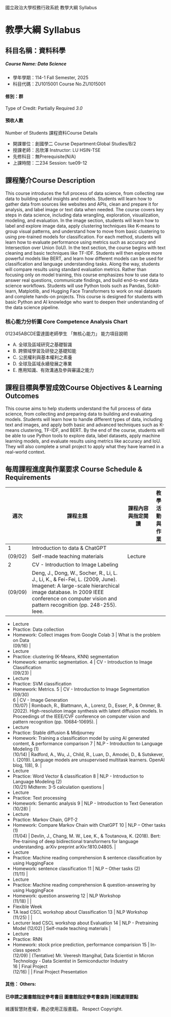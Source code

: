 國立政治大學校務行政系統 教學大綱 Syllabus
# 教學大綱 Syllabus
##  科目名稱：資料科學
#####  Course Name: Data Science
  * 學年學期：114-1 Fall Semester, 2025 
  * 科目代碼：ZU1015001 Course No.ZU1015001
#### 修別：群
Type of Credit: Partially Required 
_3.0_
#### 預收人數
Number of Students
課程資料Course Details
  * 開課單位：創國學二 Course Department:Global Studies/B/2 
  * 授課老師：呂欣澤 Instructor: LU HSIN-TSE 
  * 先修科目：無Prerequisite(N/A)
  * 上課時間：二234 Session: tue09-12
##  課程簡介Course Description
This course introduces the full process of data science, from collecting raw data to building useful insights and models. Students will learn how to gather data from sources like websites and APIs, clean and prepare it for analysis, and label image or text data when needed. The course covers key steps in data science, including data wrangling, exploration, visualization, modeling, and evaluation.
In the image section, students will learn how to label and explore image data, apply clustering techniques like K-means to group visual patterns, and understand how to move from basic clustering to using pre-trained models for classification. For each method, students will learn how to evaluate performance using metrics such as accuracy and Intersection over Union (IoU).
In the text section, the course begins with text cleaning and basic techniques like TF-IDF. Students will then explore more powerful models like BERT, and learn how different models can be used for classification and language understanding tasks. Along the way, students will compare results using standard evaluation metrics.
Rather than focusing only on model training, this course emphasizes how to use data to answer real questions, communicate findings, and build end-to-end data science workflows. Students will use Python tools such as Pandas, Scikit-learn, Matplotlib, and Hugging Face Transformers to work on real datasets and complete hands-on projects.
This course is designed for students with basic Python and AI knowledge who want to deepen their understanding of the data science pipeline.
###  核心能力分析圖 Core Competence Analysis Chart
012345ABCDE雷達圖老師學生
「無核心能力」 
能力項目說明
  * A. 全球及區域研究之基礎智識
  * B. 跨領域學習及研發之基礎知能
  * C. 公民權利與基本權利之素養
  * D. 全球及區域永續發展之專業
  * E. 應用知識、有效溝通及參與審議之能力
##  課程目標與學習成效Course Objectives & Learning Outcomes 
This course aims to help students understand the full process of data science, from collecting and preparing data to building and evaluating models. Students will learn how to handle different types of data, including text and images, and apply both basic and advanced techniques such as K-means clustering, TF-IDF, and BERT. By the end of the course, students will be able to use Python tools to explore data, label datasets, apply machine learning models, and evaluate results using metrics like accuracy and IoU. They will also complete a small project to apply what they have learned in a real-world context.
##  每周課程進度與作業要求 Course Schedule & Requirements
週次 |  課程主題 |  課程內容與指定閱讀 |  教學活動與作業  
---|---|---|---  
1 |  Introduction to data & ChatGPT  
(09/02) |  Self-made teaching materials |  Lecture  
2 |  CV - Introduction to Image Labeling  
(09/09) |  Deng, J., Dong, W., Socher, R., Li, L. J., Li, K., & Fei-Fei, L. (2009, June). Imagenet: A large-scale hierarchical image database. In 2009 IEEE conference on computer vision and pattern recognition (pp. 248-255). Ieee. | 
  * Lecture
  * Practice: Data collection
  * Homework: Collect images from Google Colab 
3 |  What is the problem on Data  
(09/16) | 
  * Lecture
  * Practice: clustering (K-Means, KNN) segmentation
  * Homework: semantic segmentation.
4 |  CV - Introduction to Image Classification  
(09/23) | 
  * Lecture
  * Practice: SVM classification
  * Homework: Metrics.
5 | CV - Introduction to Image Segmentation  
(09/30)  
6 |  CV - Image Generation  
(10/07) |  Rombach, R., Blattmann, A., Lorenz, D., Esser, P., & Ommer, B. (2022). High-resolution image synthesis with latent diffusion models. In Proceedings of the IEEE/CVF conference on computer vision and pattern recognition (pp. 10684-10695). | 
  * Lecture
  * Practice: Stable diffusion & Midjourney
  * Homework: Training a classification model by using AI generated content, & performance comparison
7 |  NLP - Introduction to Language Modeling (1)  
(10/14) |  Radford, A., Wu, J., Child, R., Luan, D., Amodei, D., & Sutskever, I. (2019). Language models are unsupervised multitask learners. OpenAI blog, 1(8), 9. | 
  * Lecture
  * Practice: Word Vector & classification
8 |  NLP - Introduction to Language Modeling (2)  
(10/21) Midterm: 3-5 calculation questions | 
  * Lecture
  * Practice: Text processing
  * Homework: Semantic analysis
9 |  NLP - Introduction to Text Generation  
(10/28) | 
  * Lecture
  * Practice: Markov Chain, GPT-2
  * Homework: Compare Markov Chain with ChatGPT
10 |  NLP – Other tasks (1)  
(11/04) |  Devlin, J., Chang, M. W., Lee, K., & Toutanova, K. (2018). Bert: Pre-training of deep bidirectional transformers for language understanding. arXiv preprint arXiv:1810.04805. | 
  * Lecture
  * Practice: Machine reading comprehension & sentence classification by using HuggingFace
  * Homework: sentence classification
11 |  NLP – Other tasks (2)  
(11/11) | 
  * Lecture
  * Practice: Machine reading comprehension & question-answering by using HuggingFace
  * Homework: question answering
12 |  NLP Workshop  
(11/18) |  | 
  * Flexible Week
  * TA lead CSCL workshop about Classification
13 |  NLP Workshop  
(11/25) |  | 
  * Lecturer lead CSCL workshop about Evaluation
14 |  NLP - Pretraining Model (12/02) |  Self-made teaching materials | 
  * Lecture
  * Practice: RNN
  * Homework: stock price prediction, performance comparision
15 |  In-class speech  
(12/09) |  (Tentative) Mr. Veeresh Ittangihal, Data Scientist in Micron Technology - Data Scientist in Semiconductor Industry  
16 |  Final Project  
(12/16) |  |  Final Project Presentation  
####  其他： Others:
####  已申請之圖書館指定參考書目  圖書館指定參考書查詢 |相關處理要點
維護智慧財產權，務必使用正版書籍。 Respect Copyright.